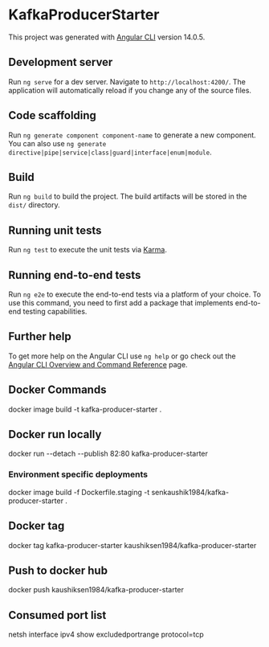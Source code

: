 # KafkaProducerStarter

This project was generated with [Angular CLI](https://github.com/angular/angular-cli) version 14.0.5.

## Development server

Run `ng serve` for a dev server. Navigate to `http://localhost:4200/`. The application will automatically reload if you change any of the source files.

## Code scaffolding

Run `ng generate component component-name` to generate a new component. You can also use `ng generate directive|pipe|service|class|guard|interface|enum|module`.

## Build

Run `ng build` to build the project. The build artifacts will be stored in the `dist/` directory.

## Running unit tests

Run `ng test` to execute the unit tests via [Karma](https://karma-runner.github.io).

## Running end-to-end tests

Run `ng e2e` to execute the end-to-end tests via a platform of your choice. To use this command, you need to first add a package that implements end-to-end testing capabilities.

## Further help

To get more help on the Angular CLI use `ng help` or go check out the [Angular CLI Overview and Command Reference](https://angular.io/cli) page.

## Docker Commands
docker image build -t kafka-producer-starter .

## Docker run locally
docker run --detach --publish 82:80 kafka-producer-starter
### Environment specific deployments
docker image build -f Dockerfile.staging -t senkaushik1984/kafka-producer-starter .

## Docker tag
docker tag kafka-producer-starter kaushiksen1984/kafka-producer-starter

## Push to docker hub
docker push kaushiksen1984/kafka-producer-starter

## Consumed port list
netsh interface ipv4 show excludedportrange protocol=tcp
